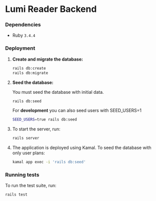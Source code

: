 # Lumi Reader Backend

### Dependencies

- Ruby `3.4.4`

### Deployment

1.  **Create and migrate the database:**
    ```bash
    rails db:create
    rails db:migrate
    ```

2.  **Seed the database:**

    You must seed the database with initial data.
    ```bash
    rails db:seed
    ```

    For **development** you can also seed users with SEED_USERS=1
    ```bash
    SEED_USERS=true rails db:seed
    ```

3. To start the server, run:
    ```bash
    rails server
    ```


4.  The application is deployed using Kamal.
    To seed the database with only user plans:
    ```bash
    kamal app exec -i 'rails db:seed'
    ```

### Running tests

To run the test suite, run:
```bash
rails test
```

